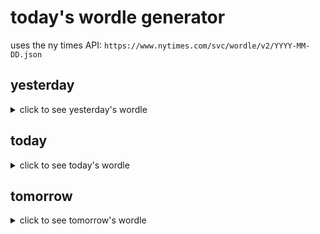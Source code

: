 # today's wordle generator

uses the ny times API: `https://www.nytimes.com/svc/wordle/v2/YYYY-MM-DD.json`

## yesterday

<details>
    <summary>click to see yesterday's wordle</summary>

    brown

</details>

## today

<details>
    <summary>click to see today's wordle</summary>

    witch

</details>

## tomorrow

<details>
    <summary>click to see tomorrow's wordle</summary>

    slang

</details>
